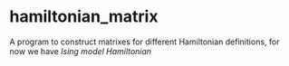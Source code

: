 # hamiltonian_matrix
A program to construct matrixes for different Hamiltonian definitions, for now we have *Ising model Hamiltonian*
